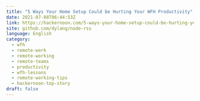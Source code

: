 ```yaml
---
title: "5 Ways Your Home Setup Could be Hurting Your WFH Productivity"
date: 2021-07-08T06:44:53Z
link: https://hackernoon.com/5-ways-your-home-setup-could-be-hurting-your-wfh-productivity-lu3m375t?source=rss&utm_medium=RSS&utm_source=news.12bit.vn
site: github.com/dylang/node-rss
language: English
category:
  - wfh
  - remote-work
  - remote-working
  - remote-teams
  - productivity
  - wfh-lessons
  - remote-working-tips
  - hackernoon-top-story
draft: false
---
```

